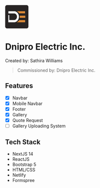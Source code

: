 <img src="public/favicon.png" width="75">

# Dnipro Electric Inc. 
Created by: Sathira Williams

> Commissioned by: Dnipro Electric Inc.

## Features

- [x] Navbar
- [x] Mobile Navbar
- [x] Footer
- [x] Gallery
- [x] Quote Request
- [ ] Gallery Uploading System 

## Tech Stack
- NextJS 14
- ReactJS
- Bootstrap 5
- HTML/CSS
- Netlify
- Formspree
